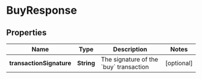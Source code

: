 

# BuyResponse


## Properties

Name | Type | Description | Notes
------------ | ------------- | ------------- | -------------
**transactionSignature** | **String** | The signature of the &#x60;buy&#x60; transaction  |  [optional]



